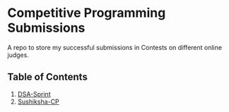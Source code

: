 # Competitive Programming Submissions

A repo to store my successful submissions in Contests on different online judges.

## Table of Contents

1. [DSA-Sprint](https://github.com/nagarajpandith/competitive-programming/tree/master/dsa-sprint)
2. [Sushiksha-CP](https://github.com/nagarajpandith/competitive-programming/tree/master/sushiksha-cp)
